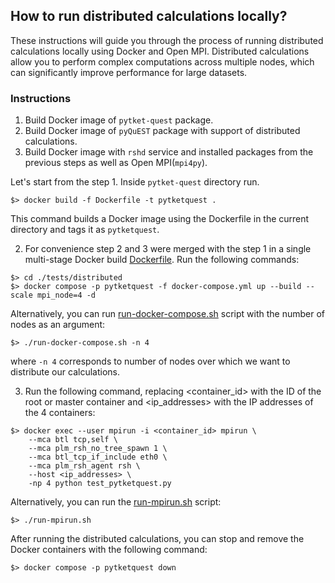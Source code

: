 ## How to run distributed calculations locally?
These instructions will guide you through the process of running distributed calculations locally using Docker and Open MPI. Distributed calculations allow you to perform complex computations across multiple nodes, which can significantly improve performance for large datasets.

### Instructions
1. Build Docker image of `pytket-quest` package.
2. Build Docker image of `pyQuEST` package with support of distributed calculations.
3. Build Docker image with `rshd` service and installed packages from the previous steps as well as Open MPI(`mpi4py`).

Let's start from the step 1. Inside `pytket-quest` directory run.

```
$> docker build -f Dockerfile -t pytketquest .
```

This command builds a Docker image using the Dockerfile in the current directory and tags it as `pytketquest`.

2. For convenience step 2 and 3 were merged with the step 1 in a single multi-stage Docker build [Dockerfile](./Dockerfile). Run the following commands:

```
$> cd ./tests/distributed
$> docker compose -p pytketquest -f docker-compose.yml up --build --scale mpi_node=4 -d
```

Alternatively, you can run [run-docker-compose.sh](./run-docker-compose.sh) script with the number of nodes as an argument:

```
$> ./run-docker-compose.sh -n 4
```

where `-n 4` corresponds to number of nodes over which we want to distribute our calculations.

3. Run the following command, replacing <container_id> with the ID of the root or master container and <ip_addresses> with the IP addresses of the 4 containers:

```
$> docker exec --user mpirun -i <container_id> mpirun \
    --mca btl tcp,self \
    --mca plm_rsh_no_tree_spawn 1 \
    --mca btl_tcp_if_include eth0 \
    --mca plm_rsh_agent rsh \
    --host <ip_addresses> \
    -np 4 python test_pytketquest.py
```

Alternatively, you can run the [run-mpirun.sh](./run-mpirun.sh) script:
```
$> ./run-mpirun.sh
```

After running the distributed calculations, you can stop and remove the Docker containers with the following command:

```
$> docker compose -p pytketquest down
```